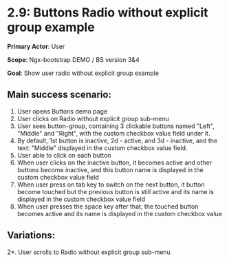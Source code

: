 2.9: Buttons Radio without explicit group example
==========================
**Primary Actor**: User

**Scope**: Ngx-bootstrap DEMO / BS version 3&4

**Goal**: Show user radio without explicit group example

Main success scenario:
----------------------
1. User opens Buttons demo page
2. User clicks on Radio without explicit group sub-menu
3. User sees button-group, containing 3 clickable buttons named "Left", "Middle" and "Right", with the custom checkbox value field under it. 
4. By default, 1st button is inactive, 2d - active, and 3d - inactive, and the text: "Middle" displayed in the custom checkbox value field.
5. User able to click on each button
6. When user clicks on the inactive button, it becomes active and other buttons become inactive, and this button name is displayed in the custom checkbox value field
7. When user press on tab key to switch on the next button, it button become touched but the previous button is still active and its name is displayed in the custom checkbox value field
9. When user presses the space key after that, the touched button becomes active and its name is displayed in the custom checkbox value

Variations:
-----------
2*. User scrolls to Radio without explicit group sub-menu
